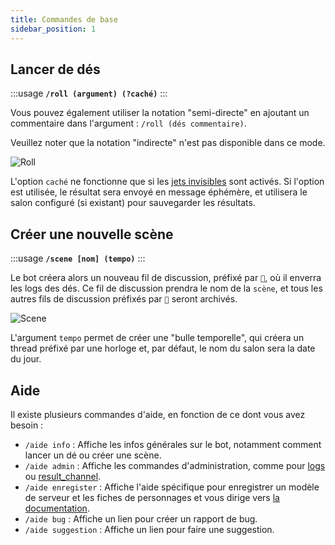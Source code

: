 ```yaml
---
title: Commandes de base
sidebar_position: 1
---
```


## Lancer de dés

:::usage
**`/roll (argument) (?caché)`**
:::

Vous pouvez également utiliser la notation "semi-directe" en ajoutant un commentaire dans l'argument : `/roll (dés commentaire)`. 

Veuillez noter que la notation "indirecte" n'est pas disponible dans ce mode.

![Roll](/assets/rolls/slash-commands.gif)

L'option `caché` ne fonctionne que si les [jets invisibles](../config/threads.md#jets-invisibles) sont activés. Si l'option est utilisée, le résultat sera envoyé en message éphémère, et utilisera le salon configuré (si existant) pour sauvegarder les résultats.

## Créer une nouvelle scène

:::usage
**`/scene [nom] (tempo)`**
:::

Le bot créera alors un nouveau fil de discussion, préfixé par `🎲`, où il enverra les logs des dés. Ce fil de discussion prendra le nom de la `scène`, et tous les autres fils de discussion préfixés par `🎲` seront archivés.

![Scene](/assets/rolls/scene.gif)

L'argument `tempo` permet de créer une "bulle temporelle", qui créera un thread préfixé par une horloge et, par défaut, le nom du salon sera la date du jour.

## Aide

Il existe plusieurs commandes d'aide, en fonction de ce dont vous avez besoin :
- `/aide info` : Affiche les infos générales sur le bot, notamment comment lancer un dé ou créer une scène.
- `/aide admin` : Affiche les commandes d'administration, comme pour [logs](../config/logs.md#journalisation-des-modifications-et-des-erreurs--config-logs) ou [result_channel](../config/logs.md#sauvegarde-des-résultats-result_channel).
- `/aide enregister` : Affiche l'aide spécifique pour enregistrer un modèle de serveur et les fiches de personnages et vous dirige vers [la documentation](../sheet/model/index.md).
- `/aide bug` : Affiche un lien pour créer un rapport de bug.
- `/aide suggestion` : Affiche un lien pour faire une suggestion.
